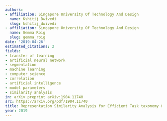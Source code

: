 ```yaml
---
authors:
- affiliation: Singapore University Of Technology And Design
  name: Kshitij Dwivedi
  slug: kshitij_dwivedi
- affiliation: Singapore University Of Technology And Design
  name: Gemma Roig
  slug: gemma_roig
date: '2019-04-26'
estimated_citations: 2
fields:
- transfer of learning
- artificial neural network
- segmentation
- machine learning
- computer science
- correlation
- artificial intelligence
- model parameters
- similarity analysis
in: arXiv preprint arXiv:1904.11740
src: https://arxiv.org/pdf/1904.11740
title: Representation Similarity Analysis for Efficient Task taxonomy & Transfer Learning
year: 2019
---
```

